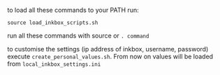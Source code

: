 to load all these commands to your PATH run:
```
source load_inkbox_scripts.sh
```
run all these commands with source or `. command`

to customise the settings (ip address of inkbox, username, password) execute `create_personal_values.sh`. From now on values will be loaded from `local_inkbox_settings.ini`
